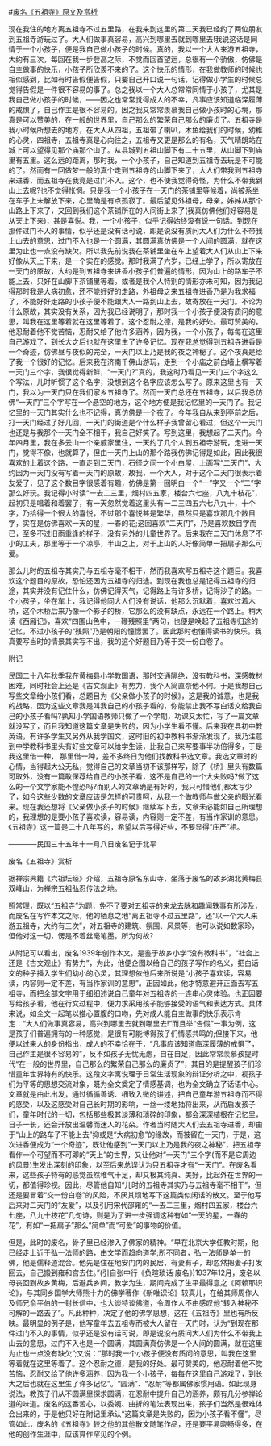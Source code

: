 #[废名《五祖寺》原文及赏析](https://www.vrrw.net/wx/9022.html)

现在我住的地方离五祖寺不过五里路，在我来到这里的第二天我已经约了两位朋友到五祖寺游玩过了。大人们做事真容易，高兴到哪里去就到哪里去!我说这话是同情于一个小孩子，便是我自己做小孩子的时候。真的，我以一个大人来游五祖寺，大约有三次，每回在我一步登高之际，不觉而回首望远，总很有一个骄傲，仿佛是自主做事的快乐，小孩子所欣羡不来的了。这个快乐的情形，在我做教师的时候也相似感到，比如有时告假便告假，只要自己开口说一句话，记得做小学生的时候总觉得告假是一件很不容易的事了。总之我以一个大人总常常同情于小孩子，尤其是我自己做小孩子的时候，——因之也常常觉得成人的不幸，凡事应该知道临深履薄的戒惧了，自己作主是很不容易的。因之我又常常羡慕我自己做小孩时的心境，那真是可以赞美的，在一般的世界里，自己那么的繁荣自己那么的廉贞了。五祖寺是我小时候所想去的地方，在大人从四祖，五祖带了喇叭，木鱼给我们的时候，幼稚的心灵，四祖寺，五祖寺真是心向往之，五祖寺又更是那么的有名，天气晴朗站在城上可以望得见那个庙那个山了。从县城到五祖山脚下有二十五里，从山脚下到庙里有五里。这么远的距离，那时我，一个小孩子，自己知道到五祖寺去玩是不可能的了。然而有一回做梦一般的真个走到五祖寺的山脚下来了，大人们带我到五祖寺来进香，而五祖寺在我竟是过门不入。这个，也不使我觉得奇怪，为什么不带我到山上去呢?也不觉得怅惘。只是我一个小孩子在一天门的茶铺里等候着，尚被系坐在车子上未解放下来，心里确是有点孤寂了。最后望见外祖母，母亲，姊姊从那个山路上下来了，又回到我们这个茶铺所在的人间街上来了(我真仿佛他们好容易是从天上下来)，甚是喜悦。我，一个小孩子，似乎记得始终没有说一句话。到现在那件过门不入的事情，似乎还是没有话可说，即是说没有质问大人们为什么不带我上山去的意思，过门不入也是一个圆满，其圆满真仿佛是一个人间的圆满，就在这里为止也一点没有缺欠。所以我先前说我在茶铺里坐在车上望着大人们从山上下来好像从天上下来，是一个实在的感觉。那时我满了六岁，已经上学了，所以寄放在一天门的原故，大约是到五祖寺来进香小孩子们普遍的情形，因为山上的路车子不能上去，只好在山脚下茶铺里等着。或者是我个人特别的情形亦未可知，因为我记得那时我是大病初愈，还不能好好的走路，外祖母之来五祖寺进香乃是为我求福了，不能好好走路的小孩子便不能跟大人一路到山上去，故寄放在一天门。不论为什么原故，其实没有关系，因为我已经说明了，那时我一个小孩子便没有质问的意思，叫我在这里等着就在这里等着了。这个忍耐之德，是我的好处。最可赞美的，他忍耐着他不觉苦恼，忍耐又给了他许多涵养，因为我，一个小孩子，每每在这里自己游戏了，到长大之后也就在这里生了许多记忆。现在我总觉得到五祖寺进香是一个奇迹，仿佛昼与夜似的完全，一天门以上乃是我的夜之神秘了。这个夜真是给了我一个很好的记忆。后来我在济南千佛山游玩，走到一个小庙之前白墙上横写着一天门三个字，我很觉得新鲜，“一天门?”真的，我这时乃看见一天门三个字这么个写法，儿时听惯了这个名字，没想到这个名字应该怎么写了。原来这里也有一天门，我以为一天门只在我们家乡五祖寺了。然而一天门总还在五祖寺，以后我总仿佛“一天门”三个字写在一个悬空的地方，这个地方便是我记忆里的一天门了。我记忆里的一天门其实什么也不记得，真仿佛是一个夜了。今年我自从来到亭前之后，打一天门经过了好几回，一天门的街道是个什么样子我曾留心看过，但这个一天门也还是与我那个一天门全不相干，我自己好笑了。写到这里，我想起了二天门。今年四月里，我在多云山一个亲戚家里住，一天约了几个人到五祖寺游玩，走进一天门，觉得不像，也就算了，但由一天门上山的那个路我仿佛记得是如此，因此我很喜欢的上着这个路，一直走到二天门，石径之间一个小白屋，上面写“二天门”，大约因为一天门没有写着一天门的原故，故我，一个大人，对于这个二天门很表示着友爱了，见了这个数目字很感着有趣，仿佛是第一回明白一个“一”字又一个“二”字那么好玩。我记得小时读“一去二三里，烟村四五家，楼台六七座，八九十枝花”，起初只是唱着和着罢了，有一天忽然觉着这里头有一二三四五六七八九十，十个字，乃拾得一个很大的喜悦，不过那个喜悦甚是繁华，虽然只是喜欢那几个数目字，实在是仿佛喜欢一天的星，一春的花;这回喜欢“二天门”，乃是喜欢数目字而已，至多不过旧雨重逢的样子，没有另外的儿童世界了。后来我在二天门休息了不小的工夫，那里等于一个凉亭，半山之上，对于上山的人好像简单一把扇子那么可爱。



那么儿时的五祖寺其实乃与五祖寺毫不相干，然而我喜欢写五祖寺这个题目。我喜欢这个题目的原故，恐怕还因为五祖寺的归途。到现在我也总是记得五祖寺的归途，其实并没有记住什么，仿佛记得天气，记得路上有许多桥，记得沙子的路。一个小孩子，坐在车上，我记得他同大人们没有说话，他那么沉默着，喜欢过着木桥，这个木桥后来乃像一个影子的桥，它那么的没有缺点，永远在一个路上。稍大读《西厢记》，喜欢“四围山色中，一鞭残照里”两句，也便是唤起了五祖寺归途的记忆，不过小孩子的“残照”乃是朝阳的憧憬罢了。因此那时也懂得读书的快乐。我真要写当时的情景其实写不出，我的这个好题目乃等于交一份白卷了。

附记

民国二十八年秋季我在黄梅县小学教国语，那时交通隔绝，没有教科书，深感教材困难，同时社会上还是《古文观止》有势力，我个人简直奈他不何。于是我想自己写些文章给小孩们看，总题目为《父亲做小孩子的时候》，这是我的诚意，也是我的战略，因为这些文章我是叫我自己的小孩子看的，你能禁止我不写白话文给我自己的小孩子看吗?孰知小学国语教师只做了一个学期，功课又太忙，写了一篇文章就没写了，而且我知道这篇文章是失败的，因为小学生看不懂。后来我在县初中教英语，有许多学生又另外从我学国文，这时旧的初中教科书渐渐发现了，我乃注意到中学教科书里头有好些文章可以给学生读，比我自己来写要事半功倍得多，于是我这里借一种， 那里借一种，差不多终日为他们找教科书选文章。我选文章时的心情，当得起大公无私，觉得自己的文章当初不该那样写，除了《桥》里头有数篇可取外，没有一篇敢保荐给自己的小孩子看，这不是自己的一个大失败吗?做了这么的一个文学家能不惶恐吗?而别人的文章确是有好的，我只可惜他们都太写少了，如今这些少数的文章应该是怎样的可贵呵，从我一个做教师与做父亲的眼光看来。现在我还想将《父亲做小孩子的时候》继续写下去，文章未必能如自己所理想的，我理想的是要小孩子喜欢读，容易读，内容则一定不差，有当作家训的意思。《五祖寺》这一篇是二十八年写的，希望以后写得好些，不要显得“庄严”相。

————民国三十五年十一月八日废名记于北平

废名《五祖寺》赏析

据禅宗典籍《六祖坛经》介绍，五祖寺原名东山寺，坐落于废名的故乡湖北黄梅县双峰山，为禅宗五祖弘忍传法之地。

照常理，既以“五祖寺”为题，免不了要对五祖寺的来龙去脉和趣闻轶事有所涉及，而废名在写作本文之际，他的栖息之地“离五祖寺不过五里路”，还“以一个大人来游五祖寺，大约有三次”，对五祖寺的建筑、氛围、风景等，也可以说如数家珍，但他对这一切，愣是不着丝毫笔墨。所为何故?

从附记可以看出，废名1939年创作本文，是鉴于故乡小学“没有教科书”，“社会上还是《古文观止》有势力”，为此，他便企图以给自己的孩子写作的名义，把白话文的种子播入学生们幼小的心灵，其理想依他后来所说是“小孩子喜欢读，容易读，内容则一定不差，有当作家训的意思”。正因如此，他才特意避开正面去写五祖寺，而把全部文字用于细细述说自己童年对五祖寺的一连串心灵体验。也正因要写给孩子看，他在行文过程中，便力求采用孩子能够接受的语气和表达方式。具体来说，如全文一起笔以推心置腹的口吻，先对成人能自主做事的快乐表示肯定：“大人们做事真容易，高兴到哪里去就到哪里去!”而且举“告假”一事为例，这是孩子们普遍拥有的一种感觉，是很有可能博得孩子们情感共鸣的;但接下来，他便以过来人的身份指出，成人的不幸恰在于，“凡事应该知道临深履薄的戒惧了，自己作主是很不容易的”，反不如孩子无忧无虑，自在自足，因此常常羡慕孩提时代“在一般的世界里，自己那么的繁荣自己那么的廉贞了”，其目的是提醒孩子们珍惜童年世界特有的快乐。这段文字寓说理于日常生活现象的辩证分析之中，视孩子们为平等的思想交流对象，既为全文奠定了情感基调，也为全文确立了话语中心。文章就是由此出发，通过循循善诱、细致入微的讲述，把自己童年游五祖寺而不得的感受，以及这感受对自己长时期的影响，一丝一缕地抽将出来，从而启发孩子们，童年时代的一切，包括那些极其淡薄和琐碎的印象，都会深深植根在记忆里，日子一长，还会开放出温馨而迷人的花朵。作者当时随大人们去五祖寺进香，却由于“山上的路车子不能上去”抑或是“大病初愈”的缘故，而被留在一天门，于是，这次进香便成为“一个奇迹”，既让他感到“一天门以上乃是我的夜之神秘”，把五祖寺看作一个可望而不可即的“天上”的世界，又让他对“一天门”三个字(而不是它周边的风景)生发出深刻的印象，以至后来总误认为只五祖寺才有“一天门”。在废名看来，这些孩子特有的感觉虽然稚气十足，却又极其纯真、美好，比起外在世界的一切，都值得珍视。因此，尽管他自知“儿时的五祖寺其实乃与五祖寺毫不相干”，但还是要冒着“交一份白卷”的风险，不厌其烦地写下这篇类似闲话的散文。至于他写后来对二天门的“友爱”，以及引用宋代邵雍的“一去二三里，烟村四五家，楼台六七座，八九十枝花”几句诗，则是为了进一步强调这种有如“一天的星，一春的花”，有如“一把扇子”那么“简单”而“可爱”的事物的价值。

但是，此时的废名，骨子里已经渗入了佛家的精神。“早在北京大学任教时期，他已经走上近于弘一法师的路，由文学而趋向道学;所不同者，弘一法师是单一的佛，他是儒释道混合。他先是住在地安门内的民居，有妻有子，却忽然把妻子打发回去，自己搬到雍和宫去住。”(引自张中行《负暄琐话·废名》)1937年12月，废名以母丧回到故乡黄梅，后避兵乡间，教学为生，期间完成了生平最得意之《阿赖耶识论》，与其同乡国学大师熊十力的佛学著作《新唯识论》较真儿，在给其师周作人及师兄俞平伯的一封长信中，也大谈特谈佛道，令周作人不由感叹他“转入神秘不可解的一路去了”。凡此种种，决定了他的佛学思想，这在《五祖寺》里也有所反映。最明显的例子是，他写童年去五祖寺而被大人留在一天门时，认为“到现在那件过门不入的事情，似乎还是没有话可说，即是说没有质问大人们为什么不带我上山去的意思，过门不入也是一个圆满，其圆满真仿佛是一个人间的圆满，就在这里为止也一点没有缺欠”;又说：“那时我一个小孩子便没有质问的意思，叫我在这里等着就在这里等着了。这个忍耐之德，是我的好处。最可赞美的，他忍耐着他不觉苦恼，忍耐又给了他许多涵养，因为我一个小孩子，每每在这里自己游戏了，到长大之后也就在这里生了许多记忆”。“圆满”、“忍耐”等都属佛家惯用语。如此现身说法，教孩子们从不圆满里探求圆满，在忍耐中提升自己的涵养，颇有几分参禅论道的味道。废名的这番苦心，以委婉、曲折的笔法表现出来，孩子们当然是很难体会出来的，于是他只好在附记里承认“这篇文章是失败的，因为小孩子看不懂”。尽管如此，废名的《五祖寺》较之他的其他散文随笔作品，还是要平易晓畅得多，在他的创作生涯中，应该算作罕见的个例。

